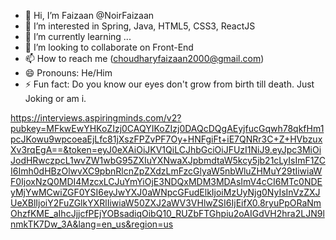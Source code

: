 - 👋 Hi, I’m Faizaan @NoirFaizaan
- 👀 I’m interested in Spring, Java, HTML5, CSS3, ReactJS
- 🌱 I’m currently learning ...
- 💞️ I’m looking to collaborate on Front-End
- 📫 How to reach me (choudharyfaizaan2000@gmail.com)
- 😄 Pronouns: He/Him
- ⚡ Fun fact: Do you know our eyes don't grow from birth till death. Just Joking or am i.

<!---
NoirFaizaan/NoirFaizaan is a ✨ special ✨ repository because its `README.md` (this file) appears on your GitHub profile.
You can click the Preview link to take a look at your changes.
--->
https://interviews.aspiringminds.com/v2?pubkey=MFkwEwYHKoZIzj0CAQYIKoZIzj0DAQcDQgAEyjfucGqwh78qkfHm1pcJKowu9wpcoeaEjLfc81jXszFPZvPF7Oy+HNFgiFt+iE7QNRr3C+Z+HVbzuxXv3rqEgA==&token=eyJ0eXAiOiJKV1QiLCJhbGciOiJFUzI1NiJ9.eyJpc3MiOiJodHRwczpcL1wvZW1wbG95ZXIuYXNwaXJpbmdtaW5kcy5jb21cLyIsImF1ZCI6Imh0dHBzOlwvXC9pbnRlcnZpZXdzLmFzcGlyaW5nbWluZHMuY29tIiwiaWF0IjoxNzQ0MDI4MzcxLCJuYmYiOjE3NDQxMDM3MDAsImV4cCI6MTc0NDEyMjYwMCwiZGF0YSI6eyJwYXJ0aWNpcGFudElkIjoiMzUyNjg0NyIsInVzZXJUeXBlIjoiY2FuZGlkYXRlIiwiaW50ZXJ2aWV3VHlwZSI6IjEifX0.8ryuPpORaNmOhzfKME_aIhcJjjcfPEjYOBsadiqOibQ10_RUZbFTGhpiu2oAIGdVH2hra2LJN9lnmkTK7Dw_3A&lang=en_us&region=us
